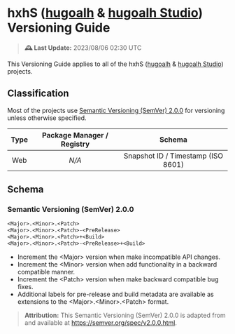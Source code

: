 [hugoalh]: https://github.com/hugoalh
[hugoalh-studio]: https://github.com/hugoalh-studio

# hxhS ([hugoalh][hugoalh] & [hugoalh Studio][hugoalh-studio]) Versioning Guide

> **🕰️ Last Update:** 2023/08/06 02:30 UTC

This Versioning Guide applies to all of the hxhS ([hugoalh][hugoalh] & [hugoalh Studio][hugoalh-studio]) projects.

## Classification

Most of the projects use [Semantic Versioning (SemVer) 2.0.0](#semantic-versioning-semver-200) for versioning unless otherwise specified.

| **Type** | **Package Manager / Registry** | **Schema** |
|:-:|:-:|:-:|
| Web | *N/A* | Snapshot ID / Timestamp (ISO 8601) |

## Schema

### Semantic Versioning (SemVer) 2.0.0

```txt
<Major>.<Minor>.<Patch>
<Major>.<Minor>.<Patch>-<PreRelease>
<Major>.<Minor>.<Patch>+<Build>
<Major>.<Minor>.<Patch>-<PreRelease>+<Build>
```

- Increment the \<Major> version when make incompatible API changes.
- Increment the \<Minor> version when add functionality in a backward compatible manner.
- Increment the \<Patch> version when make backward compatible bug fixes.
- Additional labels for pre-release and build metadata are available as extensions to the \<Major>.\<Minor>.\<Patch> format.

> **Attribution:** This Semantic Versioning (SemVer) 2.0.0 is adapted from and available at https://semver.org/spec/v2.0.0.html.
